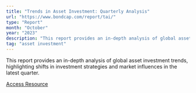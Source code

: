 ```yaml
---
title: "Trends in Asset Investment: Quarterly Analysis"
url: "https://www.bondcap.com/report/tai/"
type: "Report"
month: "October"
year: "2023"
description: "This report provides an in-depth analysis of global asset investment trends, highlighting shifts in investment strategies and market influences in the latest quarter."
tag: "asset investment"
---
```


This report provides an in-depth analysis of global asset investment trends, highlighting shifts in investment strategies and market influences in the latest quarter.

[Access Resource](https://www.bondcap.com/report/tai/)
